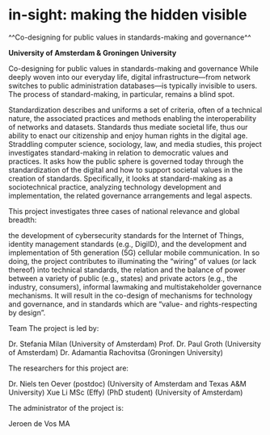 in-sight: making the hidden visible
===================================

^^Co-designing for public values in standards-making and governance^^

**University of Amsterdam & Groningen University**

Co-designing for public values in standards-making and governance
While deeply woven into our everyday life, digital infrastructure—from network switches to public administration databases—is typically invisible to users. The process of standard-making, in particular, remains a blind spot.

Standardization describes and uniforms a set of criteria, often of a technical nature, the associated practices and methods enabling the interoperability of networks and datasets. Standards thus mediate societal life, thus our ability to enact our citizenship and enjoy human rights in the digital age. Straddling computer science, sociology, law, and media studies, this project investigates standard-making in relation to democratic values and practices. It asks how the public sphere is governed today through the standardization of the digital and how to support societal values in the creation of standards. Specifically, it looks at standard-making as a sociotechnical practice, analyzing technology development and implementation, the related governance arrangements and legal aspects.

This project investigates three cases of national relevance and global breadth:

the development of cybersecurity standards for the Internet of Things,
identity management standards (e.g., DigiID), and
the development and implementation of 5th generation (5G) cellular mobile communication.
In so doing, the project contributes to illuminating the “wiring” of values (or lack thereof) into technical standards, the relation and the balance of power between a variety of public (e.g., states) and private actors (e.g., the industry, consumers), informal lawmaking and multistakeholder governance mechanisms. It will result in the co-design of mechanisms for technology and governance, and in standards which are “value- and rights-respecting by design”.

Team
The project is led by:

Dr. Stefania Milan (University of Amsterdam)
Prof. Dr. Paul Groth (University of Amsterdam)
Dr. Adamantia Rachovitsa (Groningen University)

The researchers for this project are:

Dr. Niels ten Oever (postdoc) (University of Amsterdam and Texas A&M University)
Xue Li MSc (Effy) (PhD student) (University of Amsterdam)

The administrator of the project is:

Jeroen de Vos MA
